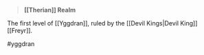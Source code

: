 >**[[Therian]] Realm**

The first level of [[Yggdran]], ruled by the [[Devil Kings|Devil King]] [[Freyr]].

#yggdran 